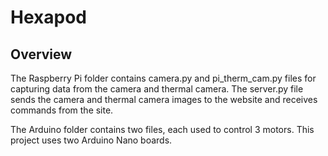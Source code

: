 # Hexapod

## Overview

The Raspberry Pi folder contains camera.py and pi_therm_cam.py files for capturing data from the camera and thermal camera. The server.py file sends the camera and thermal camera images to the website and receives commands from the site.

The Arduino folder contains two files, each used to control 3 motors. This project uses two Arduino Nano boards.
